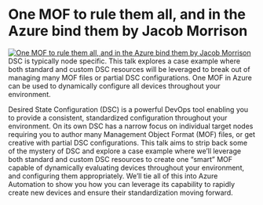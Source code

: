 # One MOF to rule them all, and in the Azure bind them by Jacob Morrison

[![One MOF to rule them all, and in the Azure bind them by Jacob Morrison](https://i4.ytimg.com/vi/76YH2Lw98Oo/hqdefault.jpg "One MOF to rule them all, and in the Azure bind them by Jacob Morrison")](https://www.youtube.com/watch?v=76YH2Lw98Oo)
DSC is typically node specific. This talk explores a case example where both standard and custom DSC resources will be leveraged to break out of managing many MOF files or partial DSC configurations. One MOF in Azure can be used to dynamically configure all devices throughout your environment.

Desired State Configuration (DSC) is a powerful DevOps tool enabling you to provide a consistent, standardized configuration throughout your environment.  On its own DSC has a narrow focus on individual target nodes requiring you to author many Management Object Format (MOF) files, or get creative with partial DSC configurations.  This talk aims to strip back some of the mystery of DSC and explore a case example where we’ll leverage both standard and custom DSC resources to create one “smart” MOF capable of dynamically evaluating devices throughout your environment, and configuring them appropriately.  We’ll tie all of this into Azure Automation to show you how you can leverage its capability to rapidly create new devices and ensure their standardization moving forward.


